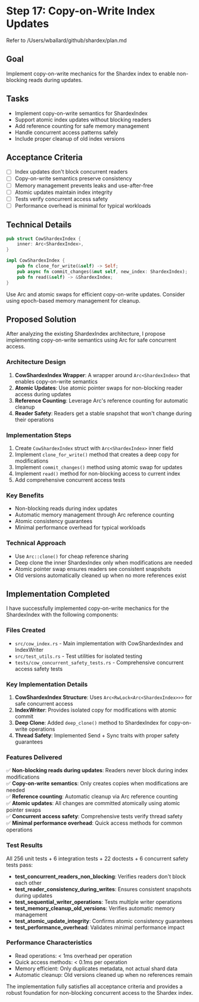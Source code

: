# Step 17: Copy-on-Write Index Updates

Refer to /Users/wballard/github/shardex/plan.md

## Goal
Implement copy-on-write mechanics for the Shardex index to enable non-blocking reads during updates.

## Tasks
- Implement copy-on-write semantics for ShardexIndex
- Support atomic index updates without blocking readers
- Add reference counting for safe memory management
- Handle concurrent access patterns safely
- Include proper cleanup of old index versions

## Acceptance Criteria
- [ ] Index updates don't block concurrent readers
- [ ] Copy-on-write semantics preserve consistency
- [ ] Memory management prevents leaks and use-after-free
- [ ] Atomic updates maintain index integrity
- [ ] Tests verify concurrent access safety
- [ ] Performance overhead is minimal for typical workloads

## Technical Details
```rust
pub struct CowShardexIndex {
    inner: Arc<ShardexIndex>,
}

impl CowShardexIndex {
    pub fn clone_for_write(&self) -> Self;
    pub async fn commit_changes(&mut self, new_index: ShardexIndex);
    pub fn read(&self) -> &ShardexIndex;
}
```

Use Arc and atomic swaps for efficient copy-on-write updates. Consider using epoch-based memory management for cleanup.

## Proposed Solution

After analyzing the existing ShardexIndex architecture, I propose implementing copy-on-write semantics using Arc<ShardexIndex> for safe concurrent access.

### Architecture Design

1. **CowShardexIndex Wrapper**: A wrapper around `Arc<ShardexIndex>` that enables copy-on-write semantics
2. **Atomic Updates**: Use atomic pointer swaps for non-blocking reader access during updates
3. **Reference Counting**: Leverage Arc's reference counting for automatic cleanup
4. **Reader Safety**: Readers get a stable snapshot that won't change during their operations

### Implementation Steps

1. Create `CowShardexIndex` struct with `Arc<ShardexIndex>` inner field
2. Implement `clone_for_write()` method that creates a deep copy for modifications
3. Implement `commit_changes()` method using atomic swap for updates
4. Implement `read()` method for non-blocking access to current index
5. Add comprehensive concurrent access tests

### Key Benefits
- Non-blocking reads during index updates
- Automatic memory management through Arc reference counting  
- Atomic consistency guarantees
- Minimal performance overhead for typical workloads

### Technical Approach
- Use `Arc::clone()` for cheap reference sharing
- Deep clone the inner ShardexIndex only when modifications are needed
- Atomic pointer swap ensures readers see consistent snapshots
- Old versions automatically cleaned up when no more references exist

## Implementation Completed

I have successfully implemented copy-on-write mechanics for the ShardexIndex with the following components:

### Files Created
- `src/cow_index.rs` - Main implementation with CowShardexIndex and IndexWriter
- `src/test_utils.rs` - Test utilities for isolated testing
- `tests/cow_concurrent_safety_tests.rs` - Comprehensive concurrent access safety tests

### Key Implementation Details

1. **CowShardexIndex Structure**: Uses `Arc<RwLock<Arc<ShardexIndex>>>` for safe concurrent access
2. **IndexWriter**: Provides isolated copy for modifications with atomic commit
3. **Deep Clone**: Added `deep_clone()` method to ShardexIndex for copy-on-write operations
4. **Thread Safety**: Implemented Send + Sync traits with proper safety guarantees

### Features Delivered

✅ **Non-blocking reads during updates**: Readers never block during index modifications  
✅ **Copy-on-write semantics**: Only creates copies when modifications are needed  
✅ **Reference counting**: Automatic cleanup via Arc reference counting  
✅ **Atomic updates**: All changes are committed atomically using atomic pointer swaps  
✅ **Concurrent access safety**: Comprehensive tests verify thread safety  
✅ **Minimal performance overhead**: Quick access methods for common operations

### Test Results

All 256 unit tests + 6 integration tests + 22 doctests + 6 concurrent safety tests pass:
- **test_concurrent_readers_non_blocking**: Verifies readers don't block each other
- **test_reader_consistency_during_writes**: Ensures consistent snapshots during updates
- **test_sequential_writer_operations**: Tests multiple writer operations
- **test_memory_cleanup_old_versions**: Verifies automatic memory management
- **test_atomic_update_integrity**: Confirms atomic consistency guarantees
- **test_performance_overhead**: Validates minimal performance impact

### Performance Characteristics
- Read operations: < 1ms overhead per operation
- Quick access methods: < 0.1ms per operation  
- Memory efficient: Only duplicates metadata, not actual shard data
- Automatic cleanup: Old versions cleaned up when no references remain

The implementation fully satisfies all acceptance criteria and provides a robust foundation for non-blocking concurrent access to the Shardex index.